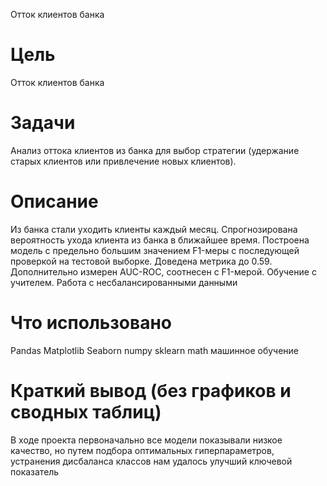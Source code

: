 Отток клиентов банка

# Цель
Отток клиентов банка

# Задачи
Анализ оттока клиентов из банка для выбор стратегии (удержание старых клиентов или привлечение новых клиентов).

# Описание
Из банка стали уходить клиенты каждый месяц. 
Спрогнозирована вероятность ухода клиента из банка в ближайшее время.
Построена модель с предельно большим значением F1-меры с последующей проверкой на тестовой выборке. Доведена метрика до 0.59. 
Дополнительно измерен AUC-ROC, соотнесен с F1-мерой.
Обучение с учителем. Работа с несбалансированными данными

# Что использовано
Pandas
Matplotlib
Seaborn
numpy
sklearn
math
машинное обучение

# Краткий вывод (без графиков и сводных таблиц)
В ходе проекта первоначально все модели показывали низкое качество, но путем подбора оптимальных гиперпараметров, устранения дисбаланса классов нам удалось улучший ключевой показатель
